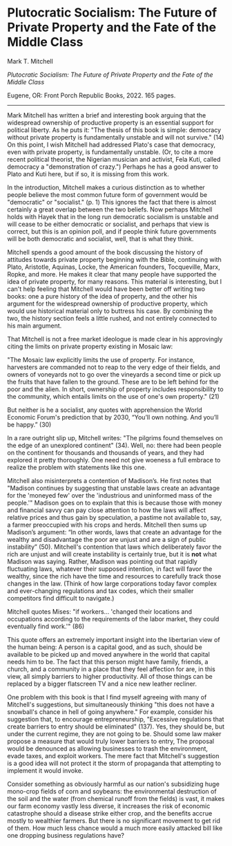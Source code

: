 Plutocratic Socialism: The Future of Private Property and the Fate of the
Middle Class
==========================================================

Mark T. Mitchell

*Plutocratic Socialism: The Future of Private Property and the Fate of the
Middle Class*

Eugene, OR: Front Porch Republic Books, 2022. 165 pages.

---

Mark Mitchell has written a brief and interesting book arguing that the
widespread ownership of productive property is an essential support for
political liberty.
As he puts it: "The thesis of this book is simple: democracy without private
property is fundamentally unstable and will not survive." (14)
On this point, I wish Mitchell had addressed Plato's case that democracy, even
with private property, is fundamentally unstable.
(Or, to cite a more recent political theorist, the Nigerian musician and
activist, Fela Kuti, called democracy a "demonstration of crazy.")
Perhaps he has a good answer
to Plato and Kuti here, but if so, it is missing from this work.





In the introduction, Mitchell makes a curious distinction as to whether people
believe the most common future form of government would be "democratic" or
"socialist." (p. 1) This ignores the fact that there is almost certainly a
great overlap between the two beliefs. Now perhaps Mitchell holds with Hayek
that in the long run democratic socialism is unstable and will cease to be
either democratic or socialist, and perhaps that view is correct, but this is
an opinion poll, and if people think future governments will be both democratic
and socialist, well, that is what they think.


Mitchell spends a good amount of the book discussing the history of attitudes
towards private property beginning with the Bible, continuing with Plato,
Aristotle, Aquinas, Locke, the American founders, Tocqueville, Marx, Ropke, and
more. He makes it clear that many people have supported the idea of private
property, for many reasons. This material is interesting, but I can't help
feeling that Mitchell would have been better off writing two books: one a pure
history of the idea of property, and the other his argument for the widespread
ownership of productive property, which would use historical material only to
buttress his case. By combining the two, the history section feels a little rushed, and
not entirely connected to his main argument.

That Mitchell is not a free market ideologue is made clear in his approvingly
citing the limits on private property existing in Mosaic law:

"The Mosaic law explicitly limits the use of property. For instance, harvesters
are commanded not to reap to the very edge of their fields, and owners of
voneyards not to go over the vineyards a second time or pick up the fruits that
have fallen to the ground. These are to be left behind for the poor and the
alien. In short, ownership of property includes responsibility to the
community, which entails limits on the use of one's own property." (21)

But neither is he a socialist, any quotes with apprehension the World Economic
Forum's prediction that by 2030, “You’ll own nothing. And you’ll be happy.”
(30)

In a rare outright slip up, Mitchell writes:
"The pilgrims found themselves on the edge of an unexplored continent" (34).
Well, no: there had been people on the continent for thousands and thousands of
years, and they had explored it pretty thoroughly. One need not give woeness a
full embrace to realize the problem with statements like this one.



Mitchell also misinterprets a contention of Madison’s. He first notes that
"Madison continues by suggesting that unstable laws create an advantage for the
'moneyed few' over the 'industrious and uninformed mass of the people.'" Madison
goes on to explain that this is because those with money and financial savvy
can pay close attention to how the laws will affect relative prices and thus
gain by speculation, a pastime not available to, say, a farmer preoccupied with
his crops and herds. Mitchell then sums up Madison’s argument: “In other words,
laws that create an advantage for the wealthy and disadvantage the poor are
unjust and are a sign of public instability” (50). Mitchell's contention that
laws which deliberately favor the rich are unjust and will create instability
is certainly true, but it is **not** what Madison was saying. Rather, Madison
was pointing out that rapidly fluctuating laws, whatever their supposed
intention, in fact will favor the wealthy, since the rich have the time and
resources to carefully track those changes in the law. (Think of how large
corporations today favor complex and ever-changing regulations and tax codes,
which their smaller competitors find difficult to navigate.)



Mitchell quotes Mises: "if workers... 'changed their locations and occupations
according to the requirements of the labor market, they could eventually find
work.'" (86)

This quote offers an extremely important insight into the libertarian view of
the human being: A person is a capital good, and as such, should be available
to be picked up and moved anywhere in the world that capital needs him to be.
The fact that this person might have family, friends, a church, and a community
in a place that they feel affection for are, in this view, all simply barriers
to higher productivity. All of those things can be replaced by a bigger
flatscreen TV and a nice new leather recliner.

One problem with this book is that I find myself agreeing with many of
Mitchell's suggestions, but simultaneously thinking "this does not have a
snowball's chance in hell of going anywhere." For example, consider his
suggestion that, to encourage entrepreneurship, "Excessive regulations that
create barriers to entry should be eliminated" (137). Yes, they should be, but
under the current regime, they are not going to be. Should some law maker
propose a measure that would truly lower barriers to entry, The proposal would
be denounced as allowing businesses to trash the environment, evade taxes, and
exploit workers. The mere fact that Mitchell's suggestion is a good idea will
not protect it the storm of propaganda that attempting to implement it would
invoke.

Consider something as obviously harmful as our nation's subsidizing huge
mono-crop fields of corn and soybeans: the environmental destruction of the
soil and the water (from chemical runoff from the fields) is vast, it makes
our farm economy vastly less diverse, it increases the risk of economic
catastrophe should a disease strike either crop, and the benefits accrue
mostly to wealthier farmers. But there is no significant movement to get rid of
them. How much less chance would a much more easily attacked bill like one
dropping business regulations have?





